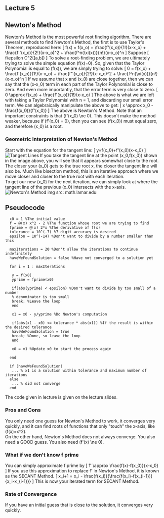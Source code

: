 ## Lecture 5

## Newton's Method
Newton's Method is the most powerful root finding algorithm.
There are several methods to find Newton's Method, the first is to use Taylor's Theorem, reproduced here:
\[
f(x) = f(x_o) + \frac{f'(x_o)}{1!}(x-x_o) + \frac{f''(x_o)}{2!}(x-x_o)^2 + \frac{f^n(\xi(x))}{n!}(x-x_o)^n
\]
Suppose
\[
f\epsilon C^2([a,b])
\]
To solve a root-finding problem, we are ultimately trying to solve the simple equation \(f(x)=0\).
So, given that the Taylor Polynomial is equal to \(f(x)\), we are simply trying to solve:
\[
0 = f(x_o) + \frac{f'(x_o)}{1!}(x-x_o) + \frac{f''(x_o)}{2!}(x-x_o)^2 + \frac{f^n(\xi(x))}{n!}(x-x_o)^n
\]
If we assume that x and \(x_0\) are close together, then we can say that the \(x-x_0\) term in each part of the Taylor Polynomial is close to zero. And even more importantly, that the error term is very close to zero.
\[
0 \approx f(x_o) + \frac{f'(x_o)}{1!}(x-x_o)
\]
The above is what we are left with taking a Taylor Polynomial with n = 1, and discarding our small error term. We can algebraically manipulate the above to get:
\[
x \approx x_0 - \frac{f(x_0)}{f'(x_0)}
\]
The above is Newton's Method. Note that an important constraints is that \(f'(x_0) \ne 0\). This doesn't make the method weaker, because if \(f'(x_0) = 0\), then you can see \(f(x_0)\) must equal zero, and therefore \(x_0\) is a root.
### Geometric Interpretation of Newton's Method
Start with the equation for the tangent line:
\[
y=f(x_0)+f'(x_0)(x-x_0)
\]
![Tangent Lines](https://i.imgur.com/Um6kQQx.png)
If you take the tangent line at the point \(x_0,f(x_0)\) shown in the image above, you will see that it appears somewhat close to the root. The closer your \(x_0\) gets to the true root x, the closer the tangent line will also be. Much like bisection method, this is an iterative approach where we move closer and closer to the true root with each iteration.<br>
To get our new \(x_0\) for the next iteration, we can simply look at where the tangent line of the previous \(x_0\) intersects with the x-axis.
![Newton's Method](https://i.imgur.com/mbKSRDw.png)
img src: math.lamar.edu
## Pseudocode
```
  x0 = 1 %The initial value
  f = @(x) x^2 - 2 %The function whose root we are trying to find
  fprime = @(x) 2*x %The derivative of f(x)
  tolerance = 10^(-7) %7 digit accuracy is desired
  epsilon = 10^(-14) %Don't want to divide by a number smaller than this

  maxIterations = 20 %Don't allow the iterations to continue indefinitely
  haveWeFoundSolution = false %Have not converged to a solution yet

  for i = 1 : maxIterations

   y = f(x0)
   yprime = fprime(x0)

   if(abs(yprime) < epsilon) %Don't want to divide by too small of a number
   % denominator is too small
   break; %Leave the loop
   end

   x1 = x0 - y/yprime %Do Newton's computation

   if(abs(x1 - x0) <= tolerance * abs(x1)) %If the result is within the desired tolerance
   haveWeFoundSolution = true
   break; %Done, so leave the loop
   end

   x0 = x1 %Update x0 to start the process again

  end

  if (haveWeFoundSolution)
   ... % x1 is a solution within tolerance and maximum number of iterations
  else
   ... % did not converge
  end
```
The code given in lecture is given on the lecture slides.

### Pros and Cons
You only need one guess for Newton's Method to work, it converges very quickly, and it can find roots of functions that only "touch" the x-axis, like \(f(x)=x^2\).<br>
On the other hand, Newton's Method does not always converge. You also need a GOOD guess. You also need \(f'(x) \ne 0\).
### What if we don't know f prime
You can simply approximate f prime by
\[
f' \approx \frac{f(x)-f(x_0)}{x-x_0}
\]
If you use this approximation to replace f' in Newton's Method, it is known as the SECANT Method.
\[
x_i+1 = x_i - \frac{f(x_i)}{\frac{f(x_i)-f(x_{i-1})}{x_i-x_{i-1}}}
\]
This is now your iterated term for SECANT Method.
### Rate of Convergence
If you have an initial guess that is close to the solution, it converges very quickly.
